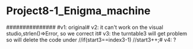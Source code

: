 # Project8-1_Enigma_machine

###############
#v1: original#
v2: it can't work on the visual studio,strlen()=>Error, so we correct it#
v3: the turntable3 will get problem so will delete the code under
        //if(start3==index3-1)
            //start3++;#
v4: ?
